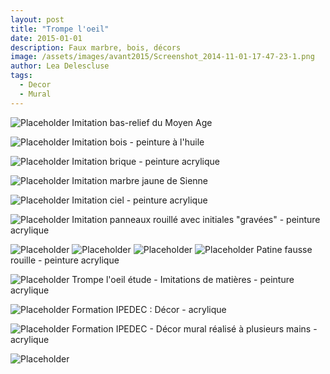 ```yaml
---
layout: post
title: "Trompe l'oeil"
date: 2015-01-01
description: Faux marbre, bois, décors
image: /assets/images/avant2015/Screenshot_2014-11-01-17-47-23-1.png
author: Lea Delescluse
tags:
  - Decor
  - Mural
---
```

![Placeholder](/assets/images/imitation-bas-relief-moyen-age.jpg)
Imitation bas-relief du Moyen Age

![Placeholder](/assets/images/avant2015/faux-bois.jpg)
Imitation bois - peinture à l'huile

![Placeholder](/assets/images/avant2015/fausse-brique-enduit.jpg)
Imitation brique - peinture acrylique

![Placeholder](/assets/images/avant2015/faux-jaune-de-sienne.jpg)
Imitation marbre jaune de Sienne

![Placeholder](/assets/images/avant2015/patine-nuage.jpg)
Imitation ciel - peinture acrylique

![Placeholder](/assets/images/avant2015/fausse-rouille-signe.jpg)
Imitation panneaux rouillé avec initiales "gravées" - peinture acrylique

![Placeholder](/assets/images/avant2015/patine-rouille1.jpg)
![Placeholder](/assets/images/avant2015/patine-rouille2.jpg)
![Placeholder](/assets/images/avant2015/patine-rouille3.jpg)
![Placeholder](/assets/images/avant2015/patine-rouille4.jpg)
Patine fausse rouille - peinture acrylique

![Placeholder](/assets/images/avant2015/patine-trompe-loeil.jpg)
Trompe l'oeil étude - Imitations de matières - peinture acrylique

![Placeholder](/assets/images/avant2015/20141128_170623-1.jpg)
Formation IPEDEC : Décor - acrylique

![Placeholder](/assets/images/avant2015/20160527_144526.jpg)
Formation IPEDEC - Décor mural réalisé à plusieurs mains - acrylique

![Placeholder](/assets/images/avant2015/portait-devant-decor-mural.jpg)
